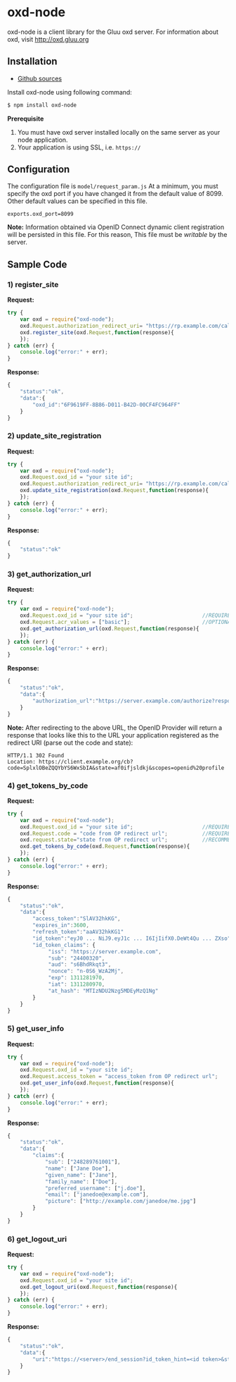# oxd-node

oxd-node is a client library for the Gluu oxd server. For information 
about oxd, visit <http://oxd.gluu.org>

## Installation

* [Github sources](https://github.com/GluuFederation/oxd-node)

Install oxd-node using following command:
```sh
$ npm install oxd-node
```

**Prerequisite**

1. You must have oxd server installed locally on the same server 
as your node application.
2. Your application is using SSL, i.e. `https://`


## Configuration

The configuration file is `model/request_param.js` At a minimum, you 
must specify the oxd port if you have changed it from the default value
of 8099. Other default values can be specified in this file.


```
exports.oxd_port=8099 
```

**Note:** Information obtained via OpenID Connect dynamic client
registration will be persisted in this file. For this reason,
This file must be _writable_ by the server. 

## Sample Code

### 1) register_site

**Request:**

```javascript
try {
    var oxd = require("oxd-node");
    oxd.Request.authorization_redirect_uri= "https://rp.example.com/callback";  //REQUIRED
    oxd.register_site(oxd.Request,function(response){
    });
} catch (err) {
    console.log("error:" + err);
}
```

**Response:**

```javascript
{
    "status":"ok",
    "data":{
        "oxd_id":"6F9619FF-8B86-D011-B42D-00CF4FC964FF"
    }
}
```

### 2) update_site_registration

**Request:**

```javascript
try {
    var oxd = require("oxd-node");
    oxd.Request.oxd_id = "your site id";                                       //REQUIRED
    oxd.Request.authorization_redirect_uri= "https://rp.example.com/callback"; //OPTIONAL
    oxd.update_site_registration(oxd.Request,function(response){
    });
} catch (err) {
    console.log("error:" + err);
}
```

**Response:**

```javascript
{
    "status":"ok"
}
```

### 3) get_authorization_url

**Request:**

```javascript
try {
    var oxd = require("oxd-node");
    oxd.Request.oxd_id = "your site id";                      //REQUIRED
    oxd.Request.acr_values = ["basic"];                       //OPTIONAL
    oxd.get_authorization_url(oxd.Request,function(response){
    });
} catch (err) {
    console.log("error:" + err);
}
```

**Response:**

```javascript
{
    "status":"ok",
    "data":{
        "authorization_url":"https://server.example.com/authorize?response_type=code&client_id=s6BhdRkqt3&redirect_uri=https%3A%2F%2Fclient.example.org%2Fcb&scope=openid%20profile&acr_values=duo&state=af0ifjsldkj&nonce=n-0S6_WzA2Mj"
    }
}
```

**Note:** After redirecting to the above URL, the OpenID Provider will 
return a response that looks like this to the URL your application 
registered as the redirect URI (parse out the code and state):

```
HTTP/1.1 302 Found
Location: https://client.example.org/cb?code=SplxlOBeZQQYbYS6WxSbIA&state=af0ifjsldkj&scopes=openid%20profile
```

### 4) get_tokens_by_code

**Request:**

```javascript
try {
    var oxd = require("oxd-node");                                       
    oxd.Request.oxd_id = "your site id";                      //REQUIRED
    oxd.Request.code = "code from OP redirect url";           //REQUIRED
    oxd.request.state="state from OP redirect url";           //RECOMMENDED
    oxd.get_tokens_by_code(oxd.Request,function(response){
    });
} catch (err) {
    console.log("error:" + err);
}
```

**Response:**

```javascript
{
    "status":"ok",
    "data":{
        "access_token":"SlAV32hkKG",
        "expires_in":3600,
        "refresh_token":"aaAV32hkKG1"
        "id_token":"eyJ0 ... NiJ9.eyJ1c ... I6IjIifX0.DeWt4Qu ... ZXso",
        "id_token_claims": {
             "iss": "https://server.example.com",
             "sub": "24400320",
             "aud": "s6BhdRkqt3",
             "nonce": "n-0S6_WzA2Mj",
             "exp": 1311281970,
             "iat": 1311280970,
             "at_hash": "MTIzNDU2Nzg5MDEyMzQ1Ng"
        }
    }
}
```

### 5) get_user_info

**Request:**

```javascript
try {
    var oxd = require("oxd-node");                             
    oxd.Request.oxd_id = "your site id";                                 //REQUIRED
    oxd.Request.access_token = "access_token from OP redirect url";      //REQUIRED
    oxd.get_user_info(oxd.Request,function(response){
    });
} catch (err) {
    console.log("error:" + err);
}
```

**Response:**

```javascript
{
    "status":"ok",
    "data":{
        "claims":{
            "sub": ["248289761001"],
            "name": ["Jane Doe"],
            "given_name": ["Jane"],
            "family_name": ["Doe"],
            "preferred_username": ["j.doe"],
            "email": ["janedoe@example.com"],
            "picture": ["http://example.com/janedoe/me.jpg"]
        }
    }
}
```

### 6) get_logout_uri

**Request:**

```javascript
try {
    var oxd = require("oxd-node");
    oxd.Request.oxd_id = "your site id";                                 //REQUIRED
    oxd.get_logout_uri(oxd.Request,function(response){                  
    });
} catch (err) {
    console.log("error:" + err);
}
```

**Response:**

```javascript
{
    "status":"ok",
    "data":{
        "uri":"https://<server>/end_session?id_token_hint=<id token>&state=<state>&post_logout_redirect_uri=<...>"
    }
}
```

